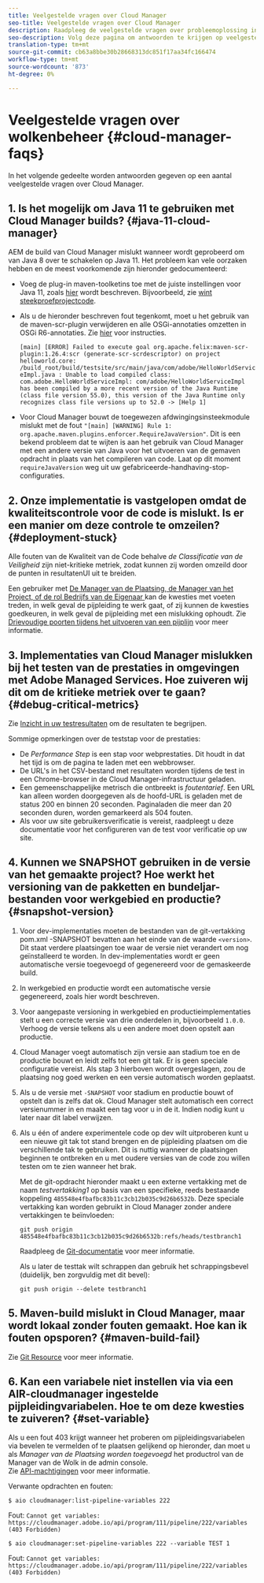```yaml
---
title: Veelgestelde vragen over Cloud Manager
seo-title: Veelgestelde vragen over Cloud Manager
description: Raadpleeg de veelgestelde vragen over probleemoplossing in Cloud Manager
seo-description: Volg deze pagina om antwoorden te krijgen op veelgestelde vragen over Cloud Manager
translation-type: tm+mt
source-git-commit: cb63a8bbe30b28668313dc851f17aa34fc166474
workflow-type: tm+mt
source-wordcount: '873'
ht-degree: 0%

---
```



# Veelgestelde vragen over wolkenbeheer {#cloud-manager-faqs}

In het volgende gedeelte worden antwoorden gegeven op een aantal veelgestelde vragen over Cloud Manager.

## 1. Is het mogelijk om Java 11 te gebruiken met Cloud Manager builds? {#java-11-cloud-manager}

AEM de build van Cloud Manager mislukt wanneer wordt geprobeerd om van Java 8 over te schakelen op Java 11. Het probleem kan vele oorzaken hebben en de meest voorkomende zijn hieronder gedocumenteerd:

* Voeg de plug-in maven-toolketins toe met de juiste instellingen voor Java 11, zoals [hier](https://experienceleague.adobe.com/docs/experience-manager-cloud-manager/using/getting-started/create-application-project/using-the-wizard.html?lang=en#getting-started) wordt beschreven.  Bijvoorbeeld, zie [wint steekproefprojectcode](https://github.com/adobe/aem-guides-wknd/commit/6cb5238cb6b932735dcf91b21b0d835ae3a7fe75).

* Als u de hieronder beschreven fout tegenkomt, moet u het gebruik van de maven-scr-plugin verwijderen en alle OSGi-annotaties omzetten in OSGi R6-annotaties. Zie [hier](https://cqdump.wordpress.com/2019/01/03/from-scr-annotations-to-osgi-annotations/) voor instructies.

   `[main] [ERROR] Failed to execute goal org.apache.felix:maven-scr-plugin:1.26.4:scr (generate-scr-scrdescriptor) on project helloworld.core: /build_root/build/testsite/src/main/java/com/adobe/HelloWorldServiceImpl.java : Unable to load compiled class: com.adobe.HelloWorldServiceImpl: com/adobe/HelloWorldServiceImpl has been compiled by a more recent version of the Java Runtime (class file version 55.0), this version of the Java Runtime only recognizes class file versions up to 52.0 -> [Help 1]`

* Voor Cloud Manager bouwt de toegewezen afdwingingsinsteekmodule mislukt met de fout `"[main] [WARNING] Rule 1: org.apache.maven.plugins.enforcer.RequireJavaVersion"`. Dit is een bekend probleem dat te wijten is aan het gebruik van Cloud Manager met een andere versie van Java voor het uitvoeren van de gemaven opdracht in plaats van het compileren van code. Laat op dit moment `requireJavaVersion` weg uit uw gefabriceerde-handhaving-stop- configuraties.

## 2. Onze implementatie is vastgelopen omdat de kwaliteitscontrole voor de code is mislukt. Is er een manier om deze controle te omzeilen? {#deployment-stuck}

Alle fouten van de Kwaliteit van de Code behalve *de Classificatie van de Veiligheid* zijn niet-kritieke metriek, zodat kunnen zij worden omzeild door de punten in resultatenUI uit te breiden.

Een gebruiker met [De Manager van de Plaatsing, de Manager van het Project, of de rol Bedrijfs van de Eigenaar ](https://experienceleague.adobe.com/docs/experience-manager-cloud-manager/using/requirements/setting-up-users-and-roles.html?lang=en#requirements) kan de kwesties met voeten treden, in welk geval de pijpleiding te werk gaat, of zij kunnen de kwesties goedkeuren, in welk geval de pijpleiding met een mislukking ophoudt.  Zie [Drievoudige poorten tijdens het uitvoeren van een pijplijn](https://experienceleague.adobe.com/docs/experience-manager-cloud-manager/using/how-to-use/understand-your-test-results.html?lang=en#how-to-use) voor meer informatie.

## 3. Implementaties van Cloud Manager mislukken bij het testen van de prestaties in omgevingen met Adobe Managed Services. Hoe zuiveren wij dit om de kritieke metriek over te gaan? {#debug-critical-metrics}

Zie [Inzicht in uw testresultaten](https://experienceleague.adobe.com/docs/experience-manager-cloud-manager/using/how-to-use/understand-your-test-results.html?lang=en#how-to-use) om de resultaten te begrijpen.

Sommige opmerkingen over de teststap voor de prestaties:

* De *Performance Step* is een stap voor webprestaties. Dit houdt in dat het tijd is om de pagina te laden met een webbrowser.
* De URL&#39;s in het CSV-bestand met resultaten worden tijdens de test in een Chrome-browser in de Cloud Manager-infrastructuur geladen.
* Een gemeenschappelijke metrisch die ontbreekt is *foutentarief*. Een URL kan alleen worden doorgegeven als de hoofd-URL is geladen met de status 200 en binnen 20 seconden. Paginaladen die meer dan 20 seconden duren, worden gemarkeerd als 504 fouten.
* Als voor uw site gebruikersverificatie is vereist, raadpleegt u deze documentatie voor het configureren van de test voor verificatie op uw site.

## 4. Kunnen we SNAPSHOT gebruiken in de versie van het gemaakte project? Hoe werkt het versioning van de pakketten en bundeljar-bestanden voor werkgebied en productie? {#snapshot-version}

1. Voor dev-implementaties moeten de bestanden van de git-vertakking pom.xml -SNAPSHOT bevatten aan het einde van de waarde `<version>`. Dit staat verdere plaatsingen toe waar de versie niet verandert om nog geïnstalleerd te worden. In dev-implementaties wordt er geen automatische versie toegevoegd of gegenereerd voor de gemaskeerde build.

1. In werkgebied en productie wordt een automatische versie gegenereerd, zoals hier wordt beschreven.

1. Voor aangepaste versioning in werkgebied en productieimplementaties stelt u een correcte versie van drie onderdelen in, bijvoorbeeld `1.0.0`. Verhoog de versie telkens als u een andere moet doen opstelt aan productie.

1. Cloud Manager voegt automatisch zijn versie aan stadium toe en de productie bouwt en leidt zelfs tot een git tak. Er is geen speciale configuratie vereist. Als stap 3 hierboven wordt overgeslagen, zou de plaatsing nog goed werken en een versie automatisch worden geplaatst.

1. Als u de versie met `-SNAPSHOT` voor stadium en productie bouwt of opstelt dan is zelfs dat ok. Cloud Manager stelt automatisch een correct versienummer in en maakt een tag voor u in de it. Indien nodig kunt u later naar dit label verwijzen.

1. Als u één of andere experimentele code op dev wilt uitproberen kunt u een nieuwe git tak tot stand brengen en de pijpleiding plaatsen om die verschillende tak te gebruiken.  Dit is nuttig wanneer de plaatsingen beginnen te ontbreken en u met oudere versies van de code zou willen testen om te zien wanneer het brak.

   Met de git-opdracht hieronder maakt u een externe vertakking met de naam *testvertakking1* op basis van een specifieke, reeds bestaande koppeling `485548e4fbafbc83b11c3cb12b035c9d26b6532b`.  Deze speciale vertakking kan worden gebruikt in Cloud Manager zonder andere vertakkingen te beïnvloeden:

   `git push origin 485548e4fbafbc83b11c3cb12b035c9d26b6532b:refs/heads/testbranch1`

   Raadpleeg de [Git-documentatie](https://git-scm.com/book/en/v2/Git-Internals-Git-References) voor meer informatie.

   Als u later de testtak wilt schrappen dan gebruik het schrappingsbevel (duidelijk, ben zorgvuldig met dit bevel):

   `git push origin --delete testbranch1`

## 5. Maven-build mislukt in Cloud Manager, maar wordt lokaal zonder fouten gemaakt. Hoe kan ik fouten opsporen? {#maven-build-fail}

Zie [Git Resource](https://github.com/cqsupport/cloud-manager/blob/main/cm-build-step-fails.md) voor meer informatie.

## 6. Kan een variabele niet instellen via via een AIR-cloudmanager ingestelde pijpleidingvariabelen. Hoe te om deze kwesties te zuiveren? {#set-variable}

Als u een fout 403 krijgt wanneer het proberen om pijpleidingsvariabelen via bevelen te vermelden of te plaatsen gelijkend op hieronder, dan moet u als *Manager van de Plaatsing worden toegevoegd* het productrol van de Manager van de Wolk in de admin console.\
Zie [API-machtigingen](https://www.adobe.io/apis/experiencecloud/cloud-manager/docs.html#!AdobeDocs/cloudmanager-api-docs/master/permissions.md) voor meer informatie.

Verwante opdrachten en fouten:

`$ aio cloudmanager:list-pipeline-variables 222`

Fout: `Cannot get variables: https://cloudmanager.adobe.io/api/program/111/pipeline/222/variables (403 Forbidden)`

`$ aio cloudmanager:set-pipeline-variables 222 --variable TEST 1`

Fout: `Cannot get variables: https://cloudmanager.adobe.io/api/program/111/pipeline/222/variables (403 Forbidden)`
